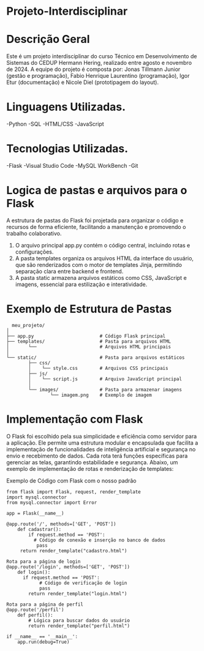 # Projeto-Interdisciplinar
# Descrição Geral
Este é um projeto interdisciplinar do curso Técnico em Desenvolvimento de Sistemas do CEDUP Hermann Hering, realizado entre agosto e novembro de 2024. A equipe do projeto é composta por: Jonas Tillmann Junior (gestão e programação), Fabio Henrique Laurentino       (programação), Igor Etur (documentação) e Nicole Diel (prototipagem do layout).

# Linguagens Utilizadas.
-Python
-SQL
-HTML/CSS
-JavaScript
    
# Tecnologias Utilizadas.
-Flask
-Visual Studio Code
-MySQL WorkBench
-Git
    
# Logica de pastas e arquivos para o Flask
A estrutura de pastas do Flask foi projetada para organizar o código e recursos de forma eficiente, facilitando a manutenção e promovendo o trabalho colaborativo.

1. O arquivo principal app.py contém o código central, incluindo rotas e configurações.
2. A pasta templates organiza os arquivos HTML da interface do usuário, que são renderizados com o motor de templates Jinja, permitindo separação clara entre backend e frontend.
3. A pasta static armazena arquivos estáticos como CSS, JavaScript e imagens, essencial para estilização e interatividade.

# Exemplo de Estrutura de Pastas
      meu_projeto/
    │
    ├── app.py                        # Código Flask principal 
    ├── templates/                    # Pasta para arquivos HTML
    │       └──                       # Arquivos HTML principais
    │
    └── static/                       # Pasta para arquivos estáticos
            ├── css/
            │    └── style.css        # Arquivos CSS principais
            ├── js/
            │    └── script.js        # Arquivo JavaScript principal
            │
            └── images/               # Pasta para armazenar imagens
                    └── imagem.png    # Exemplo de imagem

# Implementação com Flask
O Flask foi escolhido pela sua simplicidade e eficiência como servidor para a aplicação. Ele permite uma estrutura modular e encapsulada que facilita a implementação de funcionalidades de inteligência artificial e segurança no envio e recebimento de dados.         Cada rota terá funções específicas para gerenciar as telas, garantindo estabilidade e segurança. Abaixo, um exemplo de implementação de rotas e renderização de templates:
    
Exemplo de Código com Flask com o nosso padrão

    from flask import Flask, request, render_template
    import mysql.connector
    from mysql.connector import Error

    app = Flask(__name__)

    @app.route('/', methods=['GET', 'POST'])
        def cadastrar():
            if request.method == 'POST':
              # Código de conexão e inserção no banco de dados
               pass
         return render_template("cadastro.html")

    Rota para a página de login
    @app.route('/login', methods=['GET', 'POST'])
        def login():
          if request.method == 'POST':
                # Código de verificação de login
                pass
            return render_template("login.html")

    Rota para a página de perfil
    @app.route('/perfil')
        def perfil():
            # Lógica para buscar dados do usuário
            return render_template("perfil.html")

    if __name__ == '__main__':
        app.run(debug=True)
